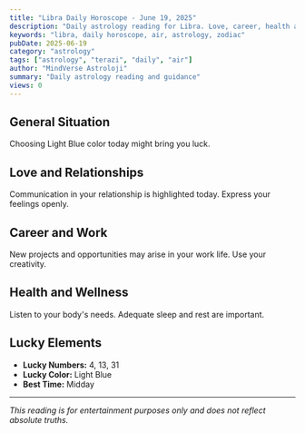 ```yaml
---
title: "Libra Daily Horoscope - June 19, 2025"
description: "Daily astrology reading for Libra. Love, career, health and general guidance."
keywords: "libra, daily horoscope, air, astrology, zodiac"
pubDate: 2025-06-19
category: "astrology"
tags: ["astrology", "terazi", "daily", "air"]
author: "MindVerse Astroloji"
summary: "Daily astrology reading and guidance"
views: 0
---
```


## General Situation

Choosing Light Blue color today might bring you luck.

## Love and Relationships

Communication in your relationship is highlighted today. Express your feelings openly.

## Career and Work

New projects and opportunities may arise in your work life. Use your creativity.

## Health and Wellness

Listen to your body's needs. Adequate sleep and rest are important.

## Lucky Elements

- **Lucky Numbers:** 4, 13, 31
- **Lucky Color:** Light Blue
- **Best Time:** Midday

---

*This reading is for entertainment purposes only and does not reflect absolute truths.*
